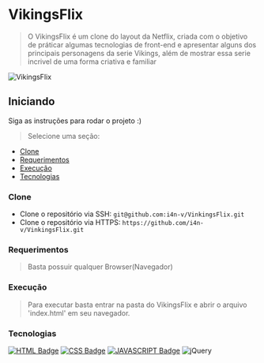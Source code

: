 # VikingsFlix

> O VikingsFlix é um clone do layout da Netflix, criada com o objetivo de práticar algumas tecnologias de front-end e apresentar alguns dos principais personagens da serie Vikings, além de mostrar essa serie incrivel de uma forma criativa e familiar

![VikingsFlix](https://user-images.githubusercontent.com/72396372/137593294-c019f24e-2a72-4dc6-92b9-1fba92601442.png)

## Iniciando

Siga as instruções para rodar o projeto :)

>Selecione uma seção:

- [Clone](#Clone)
- [Requerimentos](#Requerimentos)
- [Execução](#Execução)
- [Tecnologias](#Tecnologias)

### Clone
- Clone o repositório via SSH: ``` git@github.com:i4n-v/VinkingsFlix.git ```
- Clone o repositório via HTTPS: ``` https://github.com/i4n-v/VinkingsFlix.git ```

### Requerimentos

> Basta possuir qualquer Browser(Navegador)

### Execução

> Para executar basta entrar na pasta do VikingsFlix e abrir o arquivo 'index.html' em seu navegador.

### Tecnologias

[![HTML Badge](https://img.shields.io/badge/HTML5-E34F26?style=for-the-badge&logo=html5&logoColor=white)](https://developer.mozilla.org/pt-BR/docs/Web/HTML)
[![CSS Badge](https://img.shields.io/badge/CSS3-1572B6?style=for-the-badge&logo=css3&logoColor=white)](https://developer.mozilla.org/pt-BR/docs/Web/CSS)
[![JAVASCRIPT Badge](https://img.shields.io/badge/JavaScript-323330?style=for-the-badge&logo=javascript&logoColor=F7DF1E)](https://developer.mozilla.org/pt-BR/docs/Web/JavaScript)
![jQuery](https://img.shields.io/badge/jquery-%230769AD.svg?style=for-the-badge&logo=jquery&logoColor=white)
